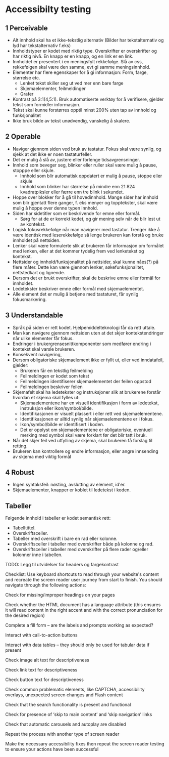 # Accessibilty testing

## 1 Perceivable

- Alt innhold skal ha et ikke-tekstlig alternativ (Bilder har tekstalternativ og lyd har tekstalternativ f.eks)
- Innholdstyper er kodet med riktig type. Overskrifter er overskrifter og har riktig nivå. En knapp er en knapp, og en link er en link.
- Innholdet er presentert i en meningsfylt rekkefølge. Slå av css, rekkefølgen skal være den samme, evt gi samme meningsinnhold.
- Elementer har flere egenskaper for å gi informasjon: Form, farge, størrelse etc. 
  - Lenket tekst skiller seg ut ved mer enn bare farge
  - Skjemaelementer, feilmeldinger
  - Grafer
 - Kontrast på 3:1(4,5:1). Bruk automatiserte verktøy for å verifisere, gjelder tekst som formidler informasjon.
 - Tekst skal kunne forstørres opptil minst 200% uten tap av innhold og funksjonalitet
 - Ikke bruk bilde av tekst unødvendig, vanskelig å skalere.


## 2 Operable

 - Naviger gjennom siden ved bruk av tastatur. Fokus skal være synlig, og sjekk at det ikke er noen tastaturfeller.
 - Det er mulig å slå av, justere eller forlenge tidsavgrensninger. 
 - Innhold som beveger seg, blinker eller ruller skal være mulig å pause, stopppe eller skjule.
   - Innhold som blir automatisk oppdatert er mulig å pause, stoppe eller skjule
   - Innhold som blinker har størrelse på mindre enn 21 824 kvadratpiksler eller færre enn tre blink i sekundet.
 - Hoppe over blokker for å gå til hovedinnhold. Mange sider har innhold som blir gjentatt flere ganger, f. eks menyer og topptekster, skal være mulig å hoppe over denne typen innhold.
 - Siden har sidetitler som er beskrivende for emne eller formål. 
   - Sørg for at de er korrekt kodet, og gir mening selv når de blir lest ut av kontekst.
 - Logisk fokusrekkefølge når man navigerer med tastatur. Trenger ikke å være identisk med leserekkefølge så lenge brukeren kan forstå og bruke innholdet på nettsiden.
 - Lenker skal være formulerte slik at brukeren får informasjon om formålet med lenken, eller at det kommer tydelig frem ved lenketekst og kontekst.
 - Nettsider og innhold/funksjonalitet på nettsider, skal kunne nåes(?) på flere måter. Dette kan være gjennom lenker, søkefunksjonalitet, nettstedkart og lignende.
 - Dersom det er brukt overskrifter, skal de beskrive emne eller formål for innholdet.
 - Ledetekster beskriver emne eller formål med skjemaelementet.
 - Alle element det er mulig å betjene med tastaturet, får synlig fokusmarkering. 


## 3 Understandable

- Språk på siden er rett kodet. Hjelpemiddelteknologi får da rett uttale.
- Man kan navigere gjennom nettsiden uten at det skjer kontekstendringer når ulike elementer får fokus.
- Endringer i brukergrensesnittkomponenter som medfører endring i kontekst skal varsle brukeren.
- Konsekvent navigering, 
- Dersom obligatoriske skjemaelement ikke er fyllt ut, eller ved inndatafeil, gjelder:
   - Brukeren får en tekstlig feilmelding
   - Feilmeldingen er kodet som tekst
   - Feilmeldingen identifiserer skjemaelementet der feilen oppstod
   - Feilmeldingen beskriver feilen
 - Skjemafelt skal ha ledetekster og instruksjoner slik at brukerene forstår hvordan et skjema skal fylles ut:
   - Skjemaelementene har en visuell identifikasjon i form av ledetekst, instruksjon eller ikon/symbol/bilde.
   - Identifikasjonen er visuelt plassert i eller rett ved skjemaelementene.
   - Identifikasjonen er alltid synlig når skjemaelementene er i fokus.
   - Ikon/symbol/bilde er identifisert i koden.
   - Det er opplyst om skjemaelementene er obligatoriske, eventuell merking med symbol skal være forklart før det blir tatt i bruk.
 - Når det skjer feil ved utfylling av skjema, skal brukeren få forslag til retting.
 - Brukeren kan kontrollere og endre informasjon, eller angre innsending av skjema med viktig formål


## 4 Robust

- Ingen syntaksfeil: nøsting, avslutting av element, id'er.
- Skjemaelementer, knapper er koblet til ledetekst i koden.


## Tabeller
Følgende innhold i tabeller er kodet semantisk rett:
- Tabelltittel.
- Overskriftsceller.
- Tabeller med overskrift i bare en rad eller kolonne.
- Overskriftsceller i tabeller med overskrifter både på kolonne og rad.
- Overskriftsceller i tabeller med overskrifter på flere rader og/eller kolonner inne i tabellen.


TODO: Legg til utvidelser for headers og fargekontrast



Checklist: 
Use keyboard shortcuts to read through your website's content and recreate the screen reader user journey from start to finish. You should navigate through the following actions:

Check for missing/improper headings on your pages

Check whether the HTML document has a language attribute (this ensures it will read content in the right accent and with the correct pronunciation for the desired region)

Complete a fill form – are the labels and prompts working as expected?

Interact with call-to-action buttons

Interact with data tables – they should only be used for tabular data if present

Check image alt text for descriptiveness

Check link text for descriptiveness

Check button text for descriptiveness

Check common problematic elements, like CAPTCHA, accessibility overlays, unexpected screen changes and Flash content

Check that the search functionality is present and functional

Check for presence of ‘skip to main content’ and ‘skip navigation’ links

Check that automatic carousels and autoplay are disabled

Repeat the process with another type of screen reader

Make the necessary accessibility fixes then repeat the screen reader testing to ensure your actions have been successful 
